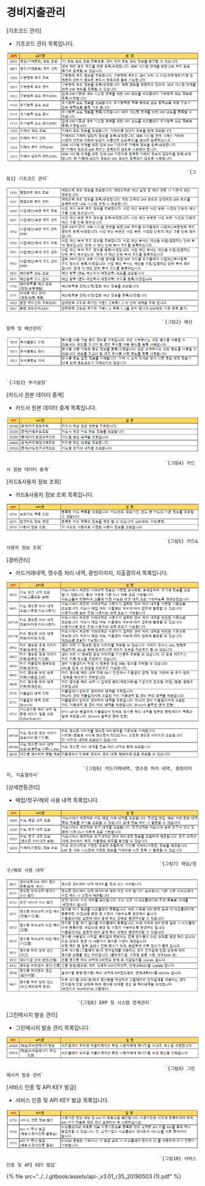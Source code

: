 # 경비지출관리

\[기초코드 관리\]

 - 기초코드 관리 목록입니다.

![](../../.gitbook/assets/image%20%28161%29.png)

                                                                      `{그림1} 기초코드 관리` 

![](../../.gitbook/assets/image%20%28101%29.png)

                                                             `{그림2} 예산 항목 및 예산관리` 

![](../../.gitbook/assets/image%20%28151%29.png)

                                                                          `{그림3} 부가설정`

 \[카드사 원본 데이터 중계\]

  - 카드사 원본 데이터 중계 목록입니다.

![](../../.gitbook/assets/image%20%2855%29.png)

                                                              `{그림4} 카드사 원본 데이터 중계` 

 \[카드&사용자 정보 조회\]

 - 카드&사용자 정보 조회 목록입니다.

![](../../.gitbook/assets/image%20%28102%29.png)

                                                              `{그림5} 카드&사용자 정보 조회`

 \[경비관리\]

 - 카드거래내역, 영수증 처리 내역, 증빙이미지, 지출결의서 목록입니다.

![](../../.gitbook/assets/image%20%28119%29.png)

![](../../.gitbook/assets/image%20%28195%29.png)

                                `{그림6} 카드거래내역, 영수증 처리 내역, 증빙이미지, 지출결의서`

 \[상세연동관리\]

 - 매입/청구/해외 사용 내역 목록입니다.

![](../../.gitbook/assets/image%20%2893%29.png)

                                                            `{그림7} 매입/청구/해외 사용 내역`

![](../../.gitbook/assets/image%20%28134%29.png)

                              `{그림8} ERP 등 시스템 연계관리`

 \[그린메시지 발송 관리\]

 - 그린메시지 발송 관리 목록입니다.

![](../../.gitbook/assets/image%20%28210%29.png)

                                                              `{그림9} 그린메시지 발송 관리`

 \[서비스 인증 및 API KEY 발급\]

 - 서비스 인증 및 API KEY 발급 목록입니다.

![](../../.gitbook/assets/image%20%286%29.png)

                                                            `{그림10} 서비스 인증 및 API KEY 발급`

{% file src="../../.gitbook/assets/api-\_v3.01\_r35\_20190503 \(1\).pdf" %}


